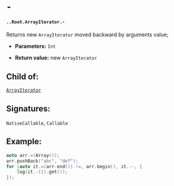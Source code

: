 # `-`

#### `..Root.ArrayIterator.-`

Returns new `ArrayIterator` moved backward by arguments value;

* **Parameters:** `Int`

* **Return value:** new `ArrayIterator`

## Child of:

[`ArrayIterator`](docs..Root.ArrayIterator.md)

## Signatures:

`NativeCallable`, `Callable`

## Example:

```c
auto arr.=(Array());
arr.pushBack("abc", "def");
for (auto it.=(arr.end()).!=, arr.begin(), it.--, {
    log(it.-(1).get());
});